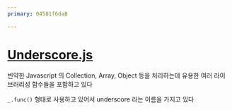 ```yaml
---
primary: 04581f6da8

---
```


# [Underscore.js]

빈약한 Javascript 의 Collection, Array, Object 등을 처리하는데 유용한 여러 라이브러리성 함수들을 포함하고 있다

`_.func()` 형태로 사용하고 있어서 underscore 라는 이름을 가지고 있다

[Underscore.js]: http://underscorejs.org/
